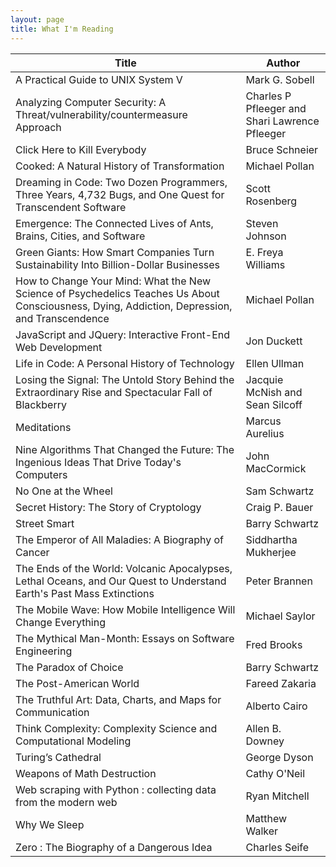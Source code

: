 ```yaml
---
layout: page
title: What I'm Reading
---
```


| Title | Author |
| ----- | ------ |
| A Practical Guide to UNIX System V | Mark G. Sobell |
| Analyzing Computer Security: A Threat/vulnerability/countermeasure Approach | Charles P Pfleeger and Shari Lawrence Pfleeger |
| Click Here to Kill Everybody | Bruce Schneier |
| Cooked: A Natural History of Transformation | Michael Pollan |
| Dreaming in Code: Two Dozen Programmers, Three Years, 4,732 Bugs, and One Quest for Transcendent Software | Scott Rosenberg |
| Emergence: The Connected Lives of Ants, Brains, Cities, and Software | Steven Johnson |
| Green Giants: How Smart Companies Turn Sustainability Into Billion-Dollar Businesses | E. Freya Williams |
| How to Change Your Mind: What the New Science of Psychedelics Teaches Us About Consciousness, Dying, Addiction, Depression, and Transcendence | Michael Pollan |
| JavaScript and JQuery: Interactive Front-End Web Development | Jon Duckett |
| Life in Code: A Personal History of Technology | Ellen Ullman |
| Losing the Signal: The Untold Story Behind the Extraordinary Rise and Spectacular Fall of Blackberry | Jacquie McNish and Sean Silcoff |
| Meditations | Marcus Aurelius |
| Nine Algorithms That Changed the Future: The Ingenious Ideas That Drive Today's Computers | John MacCormick |
| No One at the Wheel | Sam Schwartz |
| Secret History: The Story of Cryptology | Craig P. Bauer |
| Street Smart | Barry Schwartz |
| The Emperor of All Maladies: A Biography of Cancer | Siddhartha Mukherjee |
| The Ends of the World: Volcanic Apocalypses, Lethal Oceans, and Our Quest to Understand Earth's Past Mass Extinctions | Peter Brannen |
| The Mobile Wave: How Mobile Intelligence Will Change Everything | Michael Saylor |
| The Mythical Man-Month: Essays on Software Engineering | Fred Brooks |
| The Paradox of Choice | Barry Schwartz |
| The Post-American World | Fareed Zakaria |
| The Truthful Art: Data, Charts, and Maps for Communication | Alberto Cairo |
| Think Complexity: Complexity Science and Computational Modeling | Allen B. Downey |
| Turing’s Cathedral | George Dyson |
| Weapons of Math Destruction | Cathy O'Neil |
| Web scraping with Python : collecting data from the modern web | Ryan Mitchell |
| Why We Sleep | Matthew Walker |
| Zero : The Biography of a Dangerous Idea | Charles Seife |